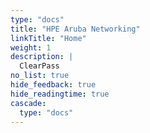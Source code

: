 ```yaml
---
type: "docs"
title: "HPE Aruba Networking"
linkTitle: "Home"
weight: 1
description: |
  ClearPass
no_list: true
hide_feedback: true
hide_readingtime: true
cascade:
  type: "docs"
---
```

